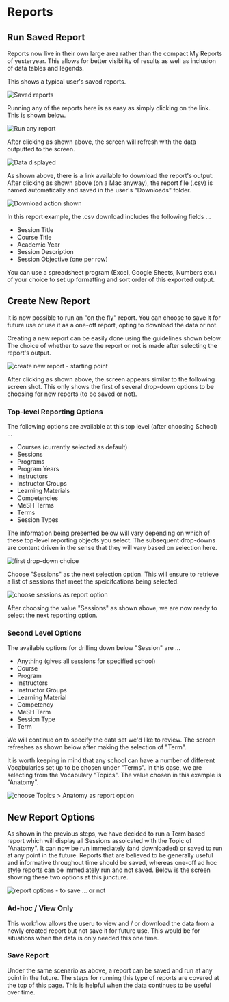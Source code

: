 # Reports

## Run Saved Report

Reports now live in their own large area rather than the compact My Reports of yesteryear. This allows for better visibility of results as well as inclusion of data tables and legends.

This shows a typical user's saved reports.

![Saved reports](../images/reports/saved_reports_start.png)

Running any of the reports here is as easy as simply clicking on the link. This is shown below.

![Run any report](../images/reports/run_selected_report.png)

After clicking as shown above, the screen will refresh with the data outputted to the screen. 

![Data displayed](../images/reports/report_data_displayed.png)

As shown above, there is a link available to download the report's output. After clicking as shown above (on a Mac anyway), the report file (.csv) is named automatically and saved in the user's "Downloads" folder.

![Download action shown](../images/reports/report_downloaded.png)

In this report example, the .csv download includes the following fields ...

* Session Title 
* Course Title 
* Academic Year
* Session Description
* Session Objective (one per row)

You can use a spreadsheet program (Excel, Google Sheets, Numbers etc.) of your choice to set up formatting and sort order of this exported output.

## Create New Report

It is now possible to run an "on the fly" report. You can choose to save it for future use or use it as a one-off report, opting to download the data or not.

Creating a new report can be easily done using the guidelines shown below. The choice of whether to save the report or not is made after selecting the report's output.

![create new report - starting point](../images/reports/create_new_report.png)

After clicking as shown above, the screen appears similar to the following screen shot. This only shows the first of several drop-down options to be choosing for new reports (to be saved or not).

### Top-level Reporting Options

The following options are available at this top level (after choosing School) ...

* Courses (currently selected as default)
* Sessions
* Programs
* Program Years
* Instructors
* Instructor Groups
* Learning Materials
* Competencies
* MeSH Terms
* Terms
* Session Types

The information being presented below will vary depending on which of these top-level reporting objects you select. The subsequent drop-downs are content driven in the sense that they will vary based on selection here.

![first drop-down choice](../images/reports/first_drop_down_choice.png)

Choose "Sessions" as the next selection option. This will ensure to retrieve a list of sessions that meet the speicifcations being selected.

![choose sessions as report option](../images/reports/sessions_chosen.png)

After choosing the value "Sessions" as shown above, we are now ready to select the next reporting option. 

### Second Level Options

The available options for drilling down below "Session" are ...

* Anything (gives all sessions for specified school)
* Course
* Program 
* Instructors
* Instructor Groups
* Learning Material
* Competency
* MeSH Term
* Session Type
* Term

We will continue on to specify the data set we'd like to review. The screen refreshes as shown below after making the selection of "Term".

It is worth keeping in mind that any school can have a number of different Vocabularies set up to be chosen under "Terms". In this case, we are selecting from the Vocabulary "Topics". The value chosen in this example is "Anatomy".

![choose Topics > Anatomy as report option](../images/reports/anatomy_chosen.png)

## New Report Options

As shown in the previous steps, we have decided to run a Term based report which will display all Sessions assoicated with the Topic of "Anatomy". It can now be run immediately (and downloaded) or saved to run at any point in the future. Reports that are believed to be generally useful and informative throughout time should be saved, whereas one-off ad hoc style reports can be immediately run and not saved. Below is the screen showing these two options at this juncture. 

![report options - to save ... or not](../images/reports/to_save_or_not_to_save.png)

### Ad-hoc / View Only

This workflow allows the useru to view and / or download the data from a newly created report but not save it for future use. This would be for situations when the data is only needed this one time.

### Save Report

Under the same scenario as above, a report can be saved and run at any point in the future. The steps for running this type of reports are covered at the top of this page. This is helpful when the data continues to be useful over time.

